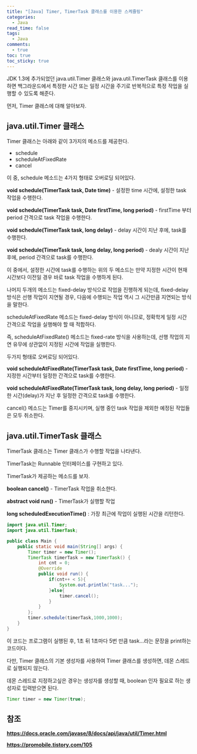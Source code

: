 ```yaml
---
title: "[Java] Timer, TimerTask 클래스를 이용한 스케쥴링"
categories:
  - Java
read_time: false
tags:
  - Java
comments:
  - true
toc: true
toc_sticky: true
---
```


 JDK 1.3에 추가되었던 java.util.Timer 클래스와 java.util.TimerTask 클래스를 이용하면 백그라운드에서 특정한 시간 또는 일정 시간을 주기로 반복적으로 특정 작업을 실행할 수 있도록 해준다.

 먼저, Timer 클래스에 대해 알아보자.

## java.util.Timer 클래스

 Timer 클래스는 아래와 같이 3가지의 메소드를 제공한다.

* schedule
* scheduleAtFixedRate
* cancel

 이 중, schedule 메소드는 4가지 형태로 오버로딩 되어있다.

__void schedule(TimerTask task, Date time)__ - 설정한 time 시간에, 설정한 task 작업을 수행한다.

__void schedule(TimerTask task, Date firstTime, long period)__ - firstTime 부터 period 간격으로 task 작업을 수행한다.

__void schedule(TimerTask task, long delay)__ - delay 시간이 지난 후에, task를 수행한다.

__void schedule(TimerTask task, long delay, long period)__ - dealy 시간이 지난 후에, period 간격으로 task를 수행한다.

 이 중에서, 설정한 시간에 task를 수행하는 위의 두 메소드는 만약 지정한 시간이 현재 시간보다 이전일 경우 바로 task 작업을 수행하게 된다.

 나머지 두개의 메소드는 fixed-delay 방식으로 작업을 진행하게 되는데, fixed-delay 방식은 선행 작업이 지연될 경우, 다음에 수행되는 작업 역시 그 시간만큼 지연되는 방식을 말한다.

 scheduleAtFixedRate 메소드는 fixed-delay 방식이 아니므로, 정확학게 일정 시간 간격으로 작업을 실행해야 할 때 적합하다.

 즉, scheduleAtFixedRate() 메소드는 fixed-rate 방식을 사용하는데, 선행 작업의 지연 유무에 상관없이 지정된 시간에 작업을 실행한다.

 두가지 형태로 오버로딩 되어있다.

__void scheduleAtFixedRate(TimerTask task, Date firstTime, long period)__ - 지정한 시간부터 일정한 간격으로 task를 수행한다.

__void scheduleAtFixedRate(TimerTask task, long delay, long period)__ - 일정한 시간(delay)가 지난 후 일정한 간격으로 task를 수행한다.

cancel() 메소드는 Timer를 중지시키며, 실행 중인 task 작업을 제외한 예정된 작업들은 모두 취소한다.

## java.util.TimerTask 클래스

TimerTask 클래스는 Timer 클래스가 수행할 작업을 나타낸다.

TimerTask는 Runnable 인터페이스를 구현하고 있다.

TimerTask가 제공하는 메소드를 보자.

__boolean cancel()__ - TimerTask 작업을 취소한다.

__abstract void run()__ - TimerTask가 실행할 작업

__long scheduledExecutionTime()__ : 가장 최근에 작업이 실행된 시간을 리턴한다.



```java
import java.util.Timer;
import java.util.TimerTask;

public class Main {
    public static void main(String[] args) {
        Timer timer = new Timer();
        TimerTask timerTask = new TimerTask() {
            int cnt = 0;
            @Override
            public void run() {
                if(cnt++ < 5){
                    System.out.println("task...");
                }else{
                    timer.cancel();
                }
            }
        };
        timer.schedule(timerTask,1000,1000);
    }
}
```

 이 코드는 프로그램이 실행된 후, 1초 뒤 1초마다 5번 만큼 task...라는 문장을 print하는 코드이다.

 다만, Timer 클래스의 기본 생성자를 사용하여 Timer 클래스를 생성하면, 데몬 스레드로 실행되지 않는다.

 데몬 스레드로 지정하고싶은 경우는 생성자를 생성할 때, boolean 인자 필요로 하는 생성자로 입력받으면 된다.

```java
Timer timer = new Timer(true);
```

## 참조
__https://docs.oracle.com/javase/8/docs/api/java/util/Timer.html__

__https://promobile.tistory.com/105__


